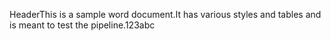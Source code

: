 HeaderThis is a sample word document.It has various styles and tables and is meant to test the pipeline.123abc